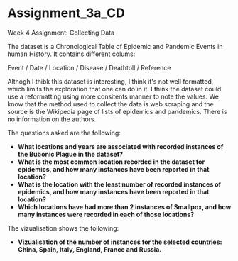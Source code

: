 # Assignment_3a_CD

Week 4 Assignment: Collecting Data

The dataset is a Chronological Table of Epidemic and Pandemic Events in human History. It contains different colums: 

Event / Date / Location / Disease / Deathtoll / Reference

Althogh I thibk this dataset is interesting, I think it's not well formatted, which limits the exploration that one can do in it. I think the dataset could use a reformatting using more consitents manner to note the values. We know that the method used to collect the data is web scraping and the source is the Wikipedia page of lists of epidemics and pandemics. There is no information on the authors. 

The questions asked are the following: 
- **What locations and years are associated with recorded instances of the Bubonic Plague in the dataset?**
- **What is the most common location recorded in the dataset for epidemics, and how many instances have been reported in that location?**
- **What is the location with the least number of recorded instances of epidemics, and how many instances have been reported in that location?**
- **Which locations have had more than 2 instances of Smallpox, and how many instances were recorded in each of those locations?**

The vizualisation shows the following: 
- **Vizualisation of the number of instances for the selected countries: China, Spain, Italy, England, France and Russia.** 
